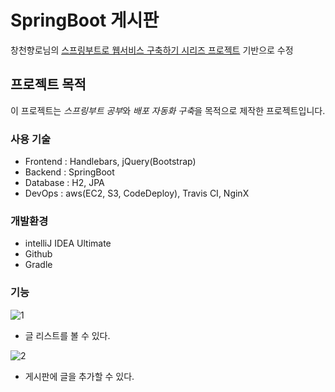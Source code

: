 # SpringBoot 게시판

창천향로님의 [스프링부트로 웹서비스 구축하기 시리즈 프로젝트](https://github.com/jojoldu/springboot-webservice) 기반으로 수정 

## 프로젝트 목적
이 프로젝트는 *스프링부트 공부*와 *배포 자동화 구축*을 목적으로 제작한 프로젝트입니다.

### 사용 기술
- Frontend :	Handlebars, jQuery(Bootstrap)
- Backend :	SpringBoot
- Database :	H2, JPA
- DevOps : aws(EC2, S3, CodeDeploy), Travis CI, NginX

### 개발환경
- intelliJ IDEA Ultimate
- Github
- Gradle

### 기능
![1](https://user-images.githubusercontent.com/42836576/58707105-e93c2980-83ee-11e9-9a16-49f139dfab42.PNG)
- 글 리스트를 볼 수 있다.

![2](https://user-images.githubusercontent.com/42836576/58707207-2dc7c500-83ef-11e9-8108-b8c7d42e3b91.PNG)
- 게시판에 글을 추가할 수 있다.
